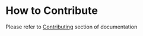 # How to Contribute

Please refer to [Contributing](http://docs.0xqi.com/#_contributing) section of documentation
